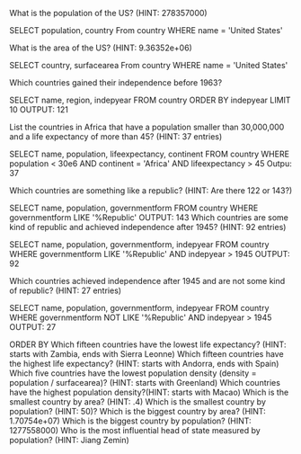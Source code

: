 What is the population of the US? (HINT: 278357000)

SELECT population, country
From country
WHERE name = 'United States'

What is the area of the US? (HINT: 9.36352e+06)

SELECT country, surfacearea
From country
WHERE name = 'United States'

Which countries gained their independence before 1963?

SELECT name, region, indepyear
FROM country
ORDER BY indepyear
LIMIT 10
OUTPUT: 121

List the countries in Africa that have a population smaller than 30,000,000 and a life expectancy of more than 45? (HINT: 37 entries)

SELECT name, population, lifeexpectancy, continent
FROM country
WHERE population < 30e6
AND continent = 'Africa'
AND lifeexpectancy > 45
Outpu: 37

Which countries are something like a republic? (HINT: Are there 122 or 143?)

SELECT name, population, governmentform
FROM country
WHERE governmentform LIKE '%Republic'
OUTPUT: 143
Which countries are some kind of republic and achieved independence after 1945? 
(HINT: 92 entries)

SELECT name, population, governmentform, indepyear
FROM country
WHERE governmentform LIKE '%Republic'
AND indepyear > 1945
OUTPUT: 92

Which countries achieved independence after 1945 and are not some kind of republic? (HINT: 27 entries)

SELECT name, population, governmentform, indepyear
FROM country
WHERE governmentform NOT LIKE  '%Republic'
AND indepyear > 1945
OUTPUT: 27

ORDER BY
Which fifteen countries have the lowest life expectancy? (HINT: starts with Zambia, ends with Sierra Leonne)
Which fifteen countries have the highest life expectancy? (HINT: starts with Andorra, ends with Spain)
Which five countries have the lowest population density (density = population / surfacearea)? (HINT: starts with Greenland)
Which countries have the highest population density?(HINT: starts with Macao)
Which is the smallest country by area? (HINT: .4)
Which is the smallest country by population? (HINT: 50)?
Which is the biggest country by area? (HINT: 1.70754e+07)
Which is the biggest country by population? (HINT: 1277558000)
Who is the most influential head of state measured by population? (HINT: Jiang Zemin)